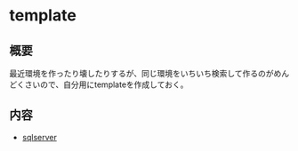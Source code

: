 # template

## 概要

最近環境を作ったり壊したりするが、同じ環境をいちいち検索して作るのがめんどくさいので、自分用にtemplateを作成しておく。

## 内容

* [sqlserver](./sqlserver/README.md)